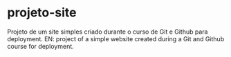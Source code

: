 # projeto-site
Projeto de um site simples criado durante o curso de Git e Github para deployment. EN: project of a simple website created during a Git and Github course for deployment.
